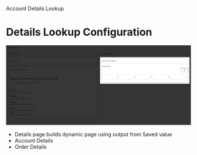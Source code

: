 Account Details Lookup
# Details Lookup Configuration

<img src="./images/20220725090807.png" class="img-right">

- Details page builds dynamic page using output from Saved value
- Account Details
- Order Details